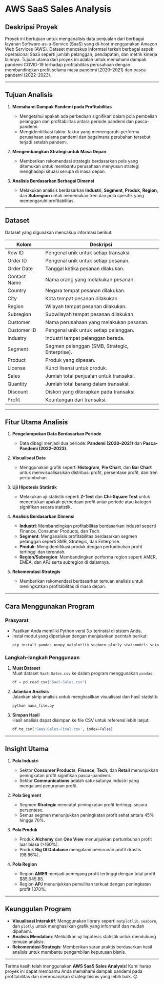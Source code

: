 # **AWS SaaS Sales Analysis**

## **Deskripsi Proyek**

Proyek ini bertujuan untuk menganalisis data penjualan dari berbagai layanan Software-as-a-Service (SaaS) yang di-host menggunakan Amazon Web Services (AWS). Dataset mencakup informasi terkait berbagai aspek operasional SaaS seperti jumlah pelanggan, pendapatan, dan metrik kinerja lainnya. Tujuan utama dari proyek ini adalah untuk memahami dampak pandemi COVID-19 terhadap profitabilitas perusahaan dengan membandingkan profit selama masa pandemi (2020–2021) dan pasca-pandemi (2022–2023).

---

## **Tujuan Analisis**

1. **Memahami Dampak Pandemi pada Profitabilitas**  
   - Mengetahui apakah ada perbedaan signifikan dalam pola pembelian pelanggan dan profitabilitas antara periode pandemi dan pasca-pandemi.
   - Mengidentifikasi faktor-faktor yang memengaruhi performa perusahaan selama pandemi dan bagaimana perubahan tersebut terjadi setelah pandemi.

2. **Mengembangkan Strategi untuk Masa Depan**  
   - Memberikan rekomendasi strategis berdasarkan pola yang ditemukan untuk membantu perusahaan menyusun strategi menghadapi situasi serupa di masa depan.

3. **Analisis Berdasarkan Berbagai Dimensi**  
   - Melakukan analisis berdasarkan **Industri**, **Segment**, **Produk**, **Region**, dan **Subregion** untuk menemukan tren dan pola spesifik yang memengaruhi profitabilitas.

---

## **Dataset**

Dataset yang digunakan mencakup informasi berikut:

| **Kolom**         | **Deskripsi**                                                                 |
|--------------------|-----------------------------------------------------------------------------|
| Row ID             | Pengenal unik untuk setiap transaksi.                                        |
| Order ID           | Pengenal unik untuk setiap pesanan.                                          |
| Order Date         | Tanggal ketika pesanan dilakukan.                                            |
| Contact Name       | Nama orang yang melakukan pesanan.                                           |
| Country            | Negara tempat pesanan dilakukan.                                             |
| City               | Kota tempat pesanan dilakukan.                                               |
| Region             | Wilayah tempat pesanan dilakukan.                                            |
| Subregion          | Subwilayah tempat pesanan dilakukan.                                         |
| Customer           | Nama perusahaan yang melakukan pesanan.                                      |
| Customer ID        | Pengenal unik untuk setiap pelanggan.                                        |
| Industry           | Industri tempat pelanggan berada.                                            |
| Segment            | Segmen pelanggan (SMB, Strategic, Enterprise).                               |
| Product            | Produk yang dipesan.                                                         |
| License            | Kunci lisensi untuk produk.                                                  |
| Sales              | Jumlah total penjualan untuk transaksi.                                      |
| Quantity           | Jumlah total barang dalam transaksi.                                         |
| Discount           | Diskon yang diterapkan pada transaksi.                                       |
| Profit             | Keuntungan dari transaksi.                                                   |

---

## **Fitur Utama Analisis**

1. **Pengelompokan Data Berdasarkan Periode**  
   - Data dibagi menjadi dua periode: **Pandemi (2020–2021)** dan **Pasca-Pandemi (2022–2023)**.

2. **Visualisasi Data**  
   - Menggunakan grafik seperti **Histogram**, **Pie Chart**, dan **Bar Chart** untuk memvisualisasikan distribusi profit, persentase profit, dan tren pertumbuhan.

3. **Uji Hipotesis Statistik**  
   - Melakukan uji statistik seperti **Z-Test** dan **Chi-Square Test** untuk menentukan apakah perbedaan profit antar periode atau kategori signifikan secara statistik.

4. **Analisis Berdasarkan Dimensi**  
   - **Industri**: Membandingkan profitabilitas berdasarkan industri seperti Finance, Consumer Products, dan Tech.  
   - **Segment**: Menganalisis profitabilitas berdasarkan segmen pelanggan seperti SMB, Strategic, dan Enterprise.  
   - **Produk**: Mengidentifikasi produk dengan pertumbuhan profit tertinggi dan terendah.  
   - **Region/Subregion**: Membandingkan performa region seperti AMER, EMEA, dan APJ serta subregion di dalamnya.

5. **Rekomendasi Strategis**  
   - Memberikan rekomendasi berdasarkan temuan analisis untuk meningkatkan profitabilitas di masa depan.

---

## **Cara Menggunakan Program**

### **Prasyarat**
- Pastikan Anda memiliki Python versi 3.x terinstal di sistem Anda.
- Instal modul yang diperlukan dengan menjalankan perintah berikut:
  ```bash
  pip install pandas numpy matplotlib seaborn plotly statsmodels scipy
  ```

### **Langkah-langkah Penggunaan**

1. **Muat Dataset**  
   Muat dataset `SaaS-Sales.csv` ke dalam program menggunakan `pandas`:
   ```python
   df = pd.read_csv("SaaS-Sales.csv")
   ```

2. **Jalankan Analisis**  
   Jalankan skrip analisis untuk menghasilkan visualisasi dan hasil statistik:
   ```python
   python nama_file.py
   ```

3. **Simpan Hasil**  
   Hasil analisis dapat disimpan ke file CSV untuk referensi lebih lanjut:
   ```python
   df.to_csv('Saas-Sales-Final.csv', index=False)
   ```

---

## **Insight Utama**

1. **Pola Industri**  
   - Sektor **Consumer Products**, **Finance**, **Tech**, dan **Retail** menunjukkan peningkatan profit signifikan pasca-pandemi.  
   - Sektor **Communications** adalah satu-satunya industri yang mengalami penurunan profit.

2. **Pola Segment**  
   - Segmen **Strategic** mencatat peningkatan profit tertinggi secara persentase.  
   - Semua segmen menunjukkan peningkatan profit sehat antara 45% hingga 70%.

3. **Pola Produk**  
   - Produk **Alchemy** dan **One View** menunjukkan pertumbuhan profit luar biasa (>160%).  
   - Produk **Big Ol Database** mengalami penurunan profit drastis (98.86%).

4. **Pola Region**  
   - Region **AMER** menjadi pemegang profit tertinggi dengan total profit $85,645.88.  
   - Region **APJ** menunjukkan pemulihan terkuat dengan peningkatan profit 1370%.

---

## **Keunggulan Program**

- **Visualisasi Interaktif**: Menggunakan library seperti `matplotlib`, `seaborn`, dan `plotly` untuk menghasilkan grafik yang informatif dan mudah dipahami.  
- **Analisis Mendalam**: Melibatkan uji hipotesis statistik untuk mendukung temuan analisis.  
- **Rekomendasi Strategis**: Memberikan saran praktis berdasarkan hasil analisis untuk membantu pengambilan keputusan bisnis.

---

Terima kasih telah menggunakan **AWS SaaS Sales Analysis**! Kami harap proyek ini dapat membantu Anda memahami dampak pandemi pada profitabilitas dan merencanakan strategi bisnis yang lebih baik. 😊
